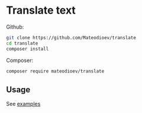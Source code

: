 # Translate text


Github:

```bash
git clone https://github.com/Mateodioev/translate
cd translate
composer install
```

Composer:

```bash
composer require mateodioev/translate
```

## Usage

See [examples](examples.md)
